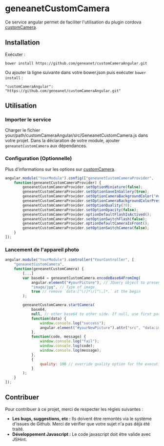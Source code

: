 # geneanetCustomCamera

Ce service angular permet de faciliter l'utilisation du plugin cordova [customCamera](https://github.com/geneanet/customCamera).

## Installation

Exécuter :

    bower install https://github.com/geneanet/customCameraAngular.git

Ou ajouter la ligne suivante dans votre bower.json puis exécuter `bower install` :

    "customCameraAngular": "https://github.com/geneanet/customCameraAngular.git"

## Utilisation

### Importer le service

Charger le fichier your/path/customCameraAngular/src/GeneanetCustomCamera.js dans votre projet.
Dans la déclaration de votre module, ajouter `geneanetCustomCamera` aux dépendances.

### Configuration (Optionnelle)

Plus d'informations sur les options sur [customCamera](https://github.com/geneanet/customCamera).

``` js
angular.module("YourModule").config(["geneanetCustomCameraProvider",
    function(geneanetCustomCameraProvider) {
        geneanetCustomCameraProvider.setOptionMiniature(false);
        geneanetCustomCameraProvider.setOptionSaveInGallery(true);
        geneanetCustomCameraProvider.setOptionCameraBackgroundColor("#d45f13");
        geneanetCustomCameraProvider.setOptionCameraBackgroundColorPressed("#145612");
        geneanetCustomCameraProvider.setOptionQuality(70);
        geneanetCustomCameraProvider.setOptionOpacity(false);
        geneanetCustomCameraProvider.optionDefaultFlashIsActived();
        geneanetCustomCameraProvider.setOptionSwitchFlash(false);
        geneanetCustomCameraProvider.optionDefaultCameraIsFront();
        geneanetCustomCameraProvider.setOptionSwitchCamera(false);
    }
]);
```

### Lancement de l'appareil photo

``` js
angular.module("YourModule").controller("YourController", [
    "geneanetCustomCamera",
    function(geneanetCustomCamera) {
        [...]
        var base64 = geneanetCustomCamera.encodeBase64FromImg(
            angular.element("#yourPicture"), // JQuery object to present your picture for the background.
            "image/jpg", // Type of image.
            true // remove `data:[^\/]*\/[^\,]*,` at the begin
        );

        geneanetCustomCamera.startCamera(
            base64,
            null, // other base64 to other side. If null, use first parameter.
            function(data) {
                window.console.log("success");
                angular.element("#yourNewPicture").attr("src", "data:image/jpeg;base64,"+data);
            },
            function(code, message) {
                window.console.log("fail");
                window.console.log(code);
                window.console.log(message);
            },
            {
                quality: 100 // override quality option for the execution. Can override all options.
            }
        );
    }
]);
```

## Contribuer

Pour contribuer à ce projet, merci de respecter les règles suivantes :
+ **Les bugs, suggestions, etc :** Ils doivent être remontés via le système d'issues de Github. Merci de vérifier que votre sujet n'a pas déjà été traité.
+ **Développement Javascript :** Le code javascript doit être valide avec JSHint.
